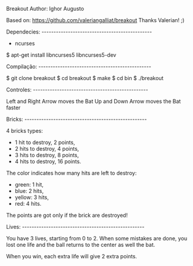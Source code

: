 Breakout
Author: Ighor Augusto

Based on: https://github.com/valeriangalliat/breakout
Thanks Valerian! ;)

Dependecies: ----------------------------------------------

- ncurses

$ apt-get install libncurses5 libncurses5-dev

Compilação: -----------------------------------------------

$ git clone breakout
$ cd breakout
$ make
$ cd bin
$ ./breakout

Controles: ------------------------------------------------

Left and Right Arrow moves the Bat
Up and Down Arrow moves the Bat faster

Bricks: ---------------------------------------------------

4 bricks types:

- 1 hit to destroy, 2 points,
- 2 hits to destroy, 4 points,
- 3 hits to destroy, 8 points,
- 4 hits to destroy, 16 points.

The color indicates how many hits are left to destroy:

- green:	1 hit,
- blue:		2 hits,
- yellow:	3 hits,
- red:		4 hits.

The points are got only if the brick are destroyed!

Lives: ---------------------------------------------------

You have 3 lives, starting from 0 to 2. When some mistakes
are done, you lost one life and the ball returns to the
center as well the bat.

When you win, each extra life will give 2 extra points.
